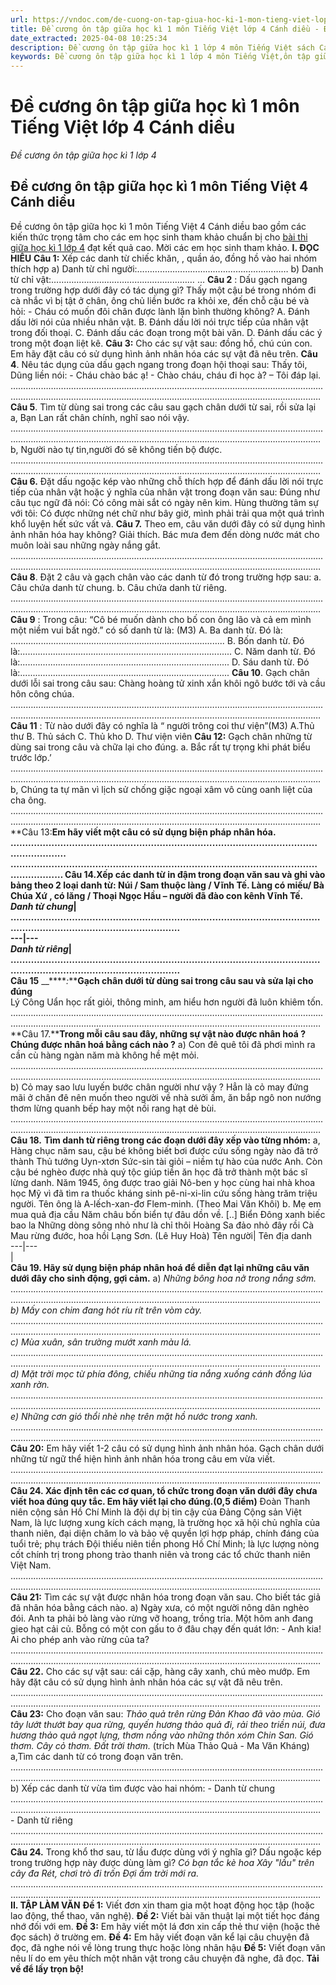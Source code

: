 ```yaml
---
url: https://vndoc.com/de-cuong-on-tap-giua-hoc-ki-1-mon-tieng-viet-lop-4-canh-dieu-330992
title: Đề cương ôn tập giữa học kì 1 môn Tiếng Việt lớp 4 Cánh diều - Đề cương ôn tập giữa học kì 1 lớp 4 - VnDoc.com
date_extracted: 2025-04-08 10:25:34
description: Đề cương ôn tập giữa học kì 1 lớp 4 môn Tiếng Việt sách Cánh Diều là tài liệu cho các em học sinh tham khảo chuẩn bị cho bài thi giữa kì 1 đạt kết quả cao.
keywords: Đề cương ôn tập giữa học kì 1 lớp 4 môn Tiếng Việt,ôn tập giữa học kì 1 lớp 4 môn Tiếng Việt sách Cánh Diều,đề thi giữa kì 1 lớp 4 môn tiếng việt,Đề thi Tiếng Việt giữa kì 1 lớp 4,đề thi giữa kì 1 lớp 4 môn tiếng việt theo thông tư 27,đề kiểm tra giữa kì 1 lớp 4 môn tiếng việt,đề thi tiếng việt lớp 4 giữa học kì 1,đề thi giữa học kì 1 lớp 4,đề kiểm tra giữa kì 1 lớp 4,đề thi giữa kì 1 lớp 4
---
```


# Đề cương ôn tập giữa học kì 1 môn Tiếng Việt lớp 4 Cánh diều
 _Đề cương ôn tập giữa học kì 1 lớp 4_
## **Đề cương ôn tập giữa học kì 1 môn Tiếng Việt 4 Cánh diều**
Đề cương ôn tập giữa học kì 1 môn Tiếng Việt 4 Cánh diều bao gồm các kiến thức trọng tâm cho các em học sinh tham khảo chuẩn bị cho [bài thi giữa học kì 1 lớp 4](<https://vndoc.com/de-thi-giua-ki-1-lop4>) đạt kết quả cao. Mời các em học sinh tham khảo.
**I. ĐỌC HIỂU**
**Câu 1:** Xếp các danh từ chiếc khăn, , quần áo, đồng hồ vào hai nhóm thích hợp
a\) Danh từ chỉ người:……………………………………………………
b\) Danh từ chỉ vật:………………………………………………… …
**Câu 2** : Dấu gạch ngang trong trường hợp dưới đây có tác dụng gì?
Thấy một cậu bé trong nhóm đi cà nhắc vì bị tật ở chân, ông chủ liền bước ra khỏi xe, đến chỗ cậu bé và hỏi: - Cháu có muốn đôi chân được lành lặn bình thường không?
A. Đánh dấu lời nói của nhiều nhân vật.
B. Đánh dấu lời nói trực tiếp của nhân vật trong đối thoại.
C. Đánh dấu các đoạn trong một bài văn.
D. Đánh dấu các ý trong một đoạn liệt kê.
**Câu 3:** Cho các sự vật sau: đồng hồ, chú cún con. Em hãy đặt câu có sử dụng hình ảnh nhân hóa các sự vật đã nêu trên.
**Câu 4**. Nêu tác dụng của dấu gạch ngang trong đoạn hội thoại sau:
Thấy tôi, Dũng liền nói:
\- Cháu chào bác ạ\!
\- Chào cháu, cháu đi học à? – Tôi đáp lại.
…………………………………………………………………………………………………………....
……………………………………………………………………………………………………………
**Câu 5**. Tìm từ dùng sai trong các câu sau gạch chân dưới từ sai, rồi sửa lại
a, Bạn Lan rất chân chính, nghĩ sao nói vậy.
…………………………………………………………………………………………………………....
……………………………………………………………………………………………………………
b, Người nào tự tin,người đó sẽ không tiến bộ được.
…………………………………………………………………………………………………………....
……………………………………………………………………………………………………………
**Câu 6.** Đặt dấu ngoặc kép vào những chỗ thích hợp để đánh dấu lời nói trực tiếp của nhân vật hoặc ý nghĩa của nhân vật trong đoạn văn sau:
Đúng như câu tục ngữ đã nói: Có công mài sắt có ngày nên kim. Hùng thường tâm sự với tôi: Có được những nét chữ như bây giờ, mình phải trải qua một quá trình khổ luyện hết sức vất vả.
**Câu 7.** Theo em, câu văn dưới đây có sử dụng hình ảnh nhân hóa hay không? Giải thích.
Bác mưa đem đến dòng nước mát cho muôn loài sau những ngày nắng gắt.
…………………………………………………………………………………………………………....
……………………………………………………………………………………………………………
**Câu 8**. Đặt 2 câu và gạch chân vào các danh từ đó trong trường hợp sau:
a. Câu chứa danh từ chung.
b. Câu chứa danh từ riêng.
…………………………………………………………………………………………………………....
……………………………………………………………………………………………………………
**Câu 9** : Trong câu: “Cô bé muốn dành cho bố con ông lão và cả em mình một niềm vui bất ngờ.” có số danh từ là: \(M3\)
A. Ba danh từ. Đó là: .....................................................................................
B. Bốn danh từ. Đó là:....................................................................................
C. Năm danh từ. Đó là:...................................................................................
D. Sáu danh từ. Đó là:...................................................................................
**Câu 10**. Gạch chân dưới lỗi sai trong câu sau:
Chàng hoàng tử xinh xắn khôi ngô bước tới và cầu hôn công chúa.
…………………………………………………………………………………………………………....
……………………………………………………………………………………………………………
**Câu 11** : Từ nào dưới đây có nghĩa là “ người trông coi thư viện”\(M3\)
A.Thủ thư
B. Thủ sách
C. Thủ kho
D. Thư viện viên
**Câu 12:** Gạch chân những từ dùng sai trong câu và chữa lại cho đúng.
a. Bắc rất tự trọng khi phát biểu trước lớp.’
…………………………………………………………………………………………………………....
……………………………………………………………………………………………………………
b, Chúng ta tự mãn vì lịch sử chống giặc ngoại xâm vô cùng oanh liệt của cha ông.
…………………………………………………………………………………………………………....
……………………………………………………………………………………………………………
**Câu 13:****Em hãy viết một câu có sử dụng biện pháp nhân hóa.**
…………………………………………………………………………………………………………....
……………………………………………………………………………………………………………
**Câu 14.****Xếp các danh từ in đậm trong đoạn văn sau và ghi vào bảng theo 2 loại danh từ:******
**Núi** / **Sam** thuộc **làng** / **Vĩnh Tế**. Làng có **miếu/** **Bà Chúa Xứ** , có **lăng** / **Thoại Ngọc Hầu** – **người** đã đào **con kênh** Vĩnh Tế.
_Danh từ chung_|  ……………………………………………………………………….……………………………………………………………………….  
---|---  
_Danh từ riêng_|  ……………………………………………………………………….……………………………………………………………………….  
**Câu 15**** __****_:_****Gạch chân dưới từ dùng sai trong câu sau và sửa lại cho đúng**  
Lý Công Uẩn học rất giỏi, thông minh, am hiểu hơn người đã luôn khiêm tốn.
…………………………………………………………………………………………………………....
……………………………………………………………………………………………………………
**Câu 17.****Trong mỗi câu sau đây, những sự vật nào được nhân hoá ? Chúng được nhân hoá bằng cách nào ?**
a\) Con đê quê tôi đã phơi mình ra cần cù hàng ngàn năm mà không hề mệt mỏi.
…………………………………………………………………………………………………………....
……………………………………………………………………………………………………………
b\) Cỏ may sao lưu luyến bước chân người như vậy ? Hẳn là cỏ may đứng mãi ở chân đê nên muốn theo người về nhà sưởi ấm, ăn bắp ngô non nướng thơm lừng quanh bếp hay một nồi rang hạt dẻ bùi.
…………………………………………………………………………………………………………....
……………………………………………………………………………………………………………
**Câu 18.** **Tìm danh từ riêng trong các đoạn dưới đây xếp vào từng nhóm:**
a, Hàng chục năm sau, cậu bé không biết bơi được cứu sống ngày nào đã trở thành Thủ tướng Uyn-xtơn Sức-sin tài giỏi – niềm tự hào của nước Anh. Còn cậu bé nghèo được nhà quý tộc giúp tiền ăn học đã trở thành một bác sĩ lừng danh. Năm 1945, ông được trao giải Nô-ben y học cùng hai nhà khoa học Mỹ vì đã tìm ra thuốc kháng sinh pê-ni-xi-lin cứu sống hàng trăm triệu người. Tên ông là A-lếch-xan-đơ Flem-minh.
\(Theo Mai Văn Khôi\)
b. Mẹ em mua quả địa cầu
Năm châu bốn biển tự đâu dồn về. \[..\]
Biển Đông xanh biếc bao la
Những dòng sông nhỏ như là chỉ thôi
Hoàng Sa đảo nhỏ đây rồi
Cà Mau rừng đước, hoa hồi Lạng Sơn.
\(Lê Huy Hoà\)
Tên người| Tên địa danh  
---|---  
|   
**Câu 19. Hãy sử dụng biện pháp nhân hoá để diễn đạt lại những câu văn dưới đây cho sinh động, gợi cảm.**
a\) _Những bông hoa nở trong nắng sớm._
…………………………………………………………………………………………………………....
……………………………………………………………………………………………………………
 _b\) Mấy con chim đang hót ríu rít trên vòm cày._
…………………………………………………………………………………………………………....
……………………………………………………………………………………………………………
 _c\) Mùa xuân, sân trường mướt xanh màu lá._
…………………………………………………………………………………………………………....
……………………………………………………………………………………………………………
 _d\) Mặt trời mọc từ phía đông, chiếu những tia nắng xuống cánh đồng lúa xanh rờn._
…………………………………………………………………………………………………………....
……………………………………………………………………………………………………………
 _e\) Những cơn gió thổi nhè nhẹ trên mặt hồ nước trong xanh._
…………………………………………………………………………………………………………....
……………………………………………………………………………………………………………
**Câu 20:** Em hãy viết 1-2 câu có sử dụng hình ảnh nhân hóa. Gạch chân dưới những từ ngữ thể hiện hình ảnh nhân hóa trong câu em vừa viết.
…………………………………………………………………………………………………………....
……………………………………………………………………………………………………………
**Câu 24. Xác định tên các cơ quan, tổ chức trong đoạn văn dưới đây chưa viết hoa đúng quy tắc. Em hãy viết lại cho đúng.\(0,5 điểm\)**
Đoàn Thanh niên cộng sản Hồ Chí Minh là đội dự bị tin cậy của Đảng Cộng sản Việt Nam, là lực lượng xung kích cách mạng, là trường học xã hội chủ nghĩa của thanh niên, đại diện chăm lo và bảo vệ quyền lợi hợp pháp, chính đáng của tuổi trẻ; phụ trách Đội thiếu niên tiền phong Hồ Chí Minh; là lực lượng nòng cốt chính trị trong phong trào thanh niên và trong các tổ chức thanh niên Việt Nam.
…………………………………………………………………………………………………………....
……………………………………………………………………………………………………………
**Câu 21:** Tìm các sự vật được nhân hóa trong đoạn văn sau. Cho biết tác giả đã nhân hóa bằng cách nào.
a\) Ngày xưa, có một người nông dân nghèo đói. Anh ta phải bỏ làng vào rừng vỡ hoang, trồng trỉa. Một hôm anh đang gieo hạt cải củ. Bỗng có một con gấu to ở đâu chạy đến quát lớn:
\- Anh kia\! Ai cho phép anh vào rừng của ta?
…………………………………………………………………………………………………………....
……………………………………………………………………………………………………………
**Câu 22.** Cho các sự vật sau: cái cặp, hàng cây xanh, chú mèo mướp. Em hãy đặt câu có sử dụng hình ảnh nhân hóa các sự vật đã nêu trên.
…………………………………………………………………………………………………………....
……………………………………………………………………………………………………………
**Câu 23:** Cho đoạn văn sau:
_Thảo quả trên rừng Đản Khao đã vào mùa._
_Gió tây lướt thướt bay qua rừng, quyến hương thảo quả đi, rải theo triền núi, đưa hương thảo quả ngọt lựng, thơm nồng vào những thôn xóm Chin San. Gió thơm. Cây cỏ thơm. Đất trời thơm._
\(trích Mùa Thảo Quả - Ma Văn Kháng\)
a,Tìm các danh từ có trong đoạn văn trên.
…………………………………………………………………………………………………………....
……………………………………………………………………………………………………………
b\) Xếp các danh từ vừa tìm được vào hai nhóm:
\- Danh từ chung
…………………………………………………………………………………………………………....
……………………………………………………………………………………………………………
\- Danh từ riêng
…………………………………………………………………………………………………………....
……………………………………………………………………………………………………………
**Câu 24.** Trong khổ thơ sau, từ lầu được dùng với ý nghĩa gì? Dấu ngoặc kép trong trường hợp này được dùng làm gì?
_Có bạn tắc kè hoa_
 _Xây "lầu" trên cây đa_
 _Rét, chơi trò đi trốn_
 _Đợi ấm trời mới ra._
…………………………………………………………………………………………………………....
……………………………………………………………………………………………………………
**II. TẬP LÀM VĂN**
**Đề 1:** Viết đơn xin tham gia một hoạt động học tập \(hoặc lao động, thể thao, văn nghệ\).
**Đề 2:** Viết bài văn thuật lại một tiết học đáng nhớ đối với em.
**Đề 3:** Em hãy viết một lá đơn xin cấp thẻ thư viện \(hoặc thẻ đọc sách\) ở trường em.
**Đề 4:** Em hãy viết đoạn văn kể lại câu chuyện đã đọc, đã nghe nói về lòng trung thực hoặc lòng nhân hậu
**Đề 5:** Viết đoạn văn nêu lí do em yêu thích một nhân vật trong câu chuyện đã nghe, đã đọc.
**Tải về để lấy trọn bộ\!**
